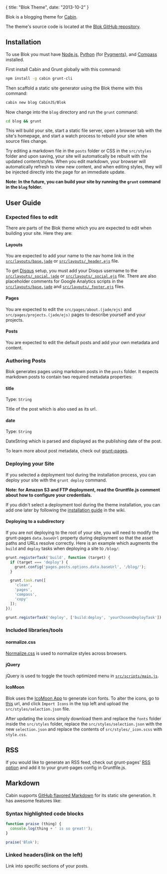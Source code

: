 {
  title: "Blok Theme",
  date:  "2013-10-2"
}

Blok is a blogging theme for [Cabin](http://cabinjs.com).

The theme's source code is located at the [Blok GitHub repository](https://github.com/CabinJS/Blok).

## Installation

To use Blok you must have [Node.js](http://nodejs.org/), [Python](http://www.python.org/) (for [Pygments](http://pygments.org/)), and [Compass](http://compass-style.org/) installed.

First install Cabin and Grunt globally with this command:

```bash
npm install -g cabin grunt-cli
```

Then scaffold a static site generator using the Blok theme with this command:

```bash
cabin new blog CabinJS/Blok
```

Now change into the `blog` directory and run the `grunt` command:

```bash
cd blog && grunt
```

This will build your site, start a static file server, open a browser tab with the site's homepage, and start a watch process to rebuild your site when source files change.

Try editing a markdown file in the `posts` folder or CSS in the `src/styles` folder and upon saving, your site will automatically be rebuilt with the updated content/styles. When you edit markdown, your browser will automatically refresh to view new content, and when editing styles, they will be injected directly into the page for an immediate update.

**Note: In the future, you can build your site by running the `grunt` command in the `blog` folder.**

## User Guide

### Expected files to edit

There are parts of the Blok theme which you are expected to edit when building your site. Here they are:

#### Layouts

You are expected to add your name to the nav home link in the [`src/layouts/base.jade`](https://github.com/CabinJS/Blok/blob/master/src/layouts/base.jade#L16) or [`src/layouts/_header.ejs`](https://github.com/CabinJS/Blok/blob/master/src/layouts/_header.ejs#L22) file. 

To get [Disqus](http://disqus.com/) setup, you must add your Disqus username to the [`src/layouts/_social.jade`](https://github.com/CabinJS/Blok/blob/master/src/layouts/_social.jade#L37) or [`src/layouts/_social.ejs`](https://github.com/CabinJS/Blok/blob/master/src/layouts/_social.ejs#L42) file. There are also placeholder comments for Google Analytics scripts in the [`src/layouts/base.jade`](https://github.com/CabinJS/Blok/blob/master/src/layouts/base.jade#L45) and [`src/layouts/_footer.ejs`](https://github.com/CabinJS/Blok/blob/master/src/layouts/_footer.ejs#L10) files.

#### Pages

You are expected to edit the `src/pages/about.(jade/ejs)` and `src/pages/projects.(jade/ejs)` pages to describe yourself and your projects.

#### Posts

You are expected to edit the default posts and add your own metadata and content.

### Authoring Posts

Blok generates pages using markdown posts in the `posts` folder. It expects markdown posts to contain two required metadata properties:

#### title
Type: `String`

Title of the post which is also used as its url.

#### date
Type: `String`

DateString which is parsed and displayed as the publishing date of the post.

To learn more about post metadata, check out [grunt-pages](https://github.com/CabinJS/grunt-pages#authoring-posts).

### Deploying your Site

If you selected a deployment tool during the installation process, you can deploy your site with the `grunt deploy` command.

**Note: for Amazon S3 and FTP deployment, read the Gruntfile.js comment about how to configure your credentials.**

If you didn't select a deployment tool during the theme installation, you can add one later by following the [installation guide](https://github.com/CabinJS/Cabin/wiki/Deployment-Tools) in the wiki.

#### Deploying to a subdirectory

If you are not deploying to the root of your site, you will need to modify the grunt-pages `data.baseUrl` property during deployment so that the asset paths and URLs resolve correctly. Here is an example which augments the `build` and `deploy` tasks when deploying a site to `/blog/`:

```js
grunt.registerTask('build', function (target) {
  if (target === 'deploy') {
    grunt.config('pages.posts.options.data.baseUrl', '/blog/');
  }

  grunt.task.run([
    'clean',
    'pages',
    'compass',
    'copy'
  ]);
});

grunt.registerTask('deploy', ['build:deploy', 'yourChosenDeployTask']);
```

### Included libraries/tools

#### normalize.css

[Normalize.css](https://github.com/CabinJS/Blok/blob/master/src/styles/_normalize.scss) is used to normalize styles across browsers.

#### jQuery

jQuery is used to toggle the touch optimized menu in [`src/scripts/main.js`](https://github.com/CabinJS/Blok/blob/master/src/scripts/main.js).

#### IcoMoon

Blok uses the [IcoMoon App](http://icomoon.io/app/) to generate icon fonts. To alter the icons, go to [this](http://icomoon.io/app/) url, and click `Import Icons` in the top left and upload the `src/styles/selection.json` file.

After updating the icons simply download them and replace the `fonts` folder inside the `src/styles` folder, replace the `src/styles/selection.json` with the new `selection.json` and replace the contents of `src/styles/_icon.scss` with `style.css`.

## RSS

If you would like to generate an RSS feed, check out grunt-pages' [RSS option](https://github.com/CabinJS/grunt-pages#rss) and add it to your grunt-pages config in Gruntfile.js.

## Markdown
Cabin supports [GitHub flavored Markdown](https://help.github.com/articles/github-flavored-markdown) for its static site generation. It has awesome features like:

### Syntax highlighted code blocks
```javascript
function praise (thing) {
  console.log(thing + ' is so great!');
}

praise('Blok');
```
### Linked headers(link on the left)
Link into specific sections of your posts.
